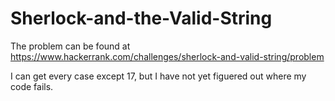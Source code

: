 # Sherlock-and-the-Valid-String
The problem can be found at https://www.hackerrank.com/challenges/sherlock-and-valid-string/problem

I can get every case except 17, but I have not yet figuered out where my code fails.
